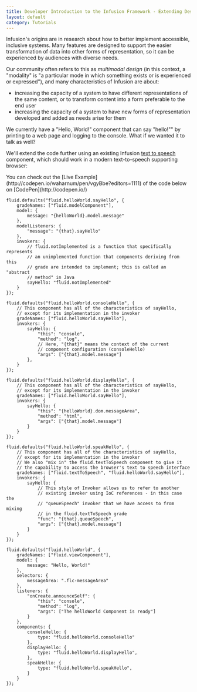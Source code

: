 ```yaml
---
title: Developer Introduction to the Infusion Framework - Extending Designs with Existing Components
layout: default
category: Tutorials
---
```


Infusion's origins are in research about how to better implement accessible, inclusive systems. Many features are designed to support the easier transformation of data into other forms of representation, so it can be experienced by audiences with diverse needs.

Our community often refers to this as *multimodal design* (in this context, a "modality" is "a particular mode in which something exists or is experienced or expressed"), and many characteristics of Infusion are about:

* increasing the capacity of a system to have different representations of the same content, or to transform content into a form preferable to the end user
* increasing the capacity of a system to have new forms of representation developed and added as needs arise for them

We currently have a "Hello, World!" component that can say "hello!"" by printing to a web page and logging to the console. What if we wanted it to talk as well?

We'll extend the code further using an existing Infusion [text to speech](/infusion/development/TextToSpeechAPI.html) component, which should work in a modern text-to-speech supporting browser:

<div class="infusion-docs-note">You can check out the [Live Example](http://codepen.io/waharnum/pen/vgyBbe?editors=1111) of the code below on [CodePen](http://codepen.io/)</div>

```
fluid.defaults("fluid.helloWorld.sayHello", {
    gradeNames: ["fluid.modelComponent"],
    model: {
        message: "{helloWorld}.model.message"
    },
    modelListeners: {
        "message": "{that}.sayHello"
    },
    invokers: {
        // fluid.notImplemented is a function that specifically represents
        // an unimplemented function that components deriving from this
        // grade are intended to implement; this is called an "abstract
        // method" in Java
        sayHello: "fluid.notImplemented"
    }
});

fluid.defaults("fluid.helloWorld.consoleHello", {
    // This component has all of the characteristics of sayHello,
    // except for its implementation in the invoker
    gradeNames: ["fluid.helloWorld.sayHello"],
    invokers: {
        sayHello: {
            "this": "console",
            "method": "log",
            // Here, "{that}" means the context of the current
            // component configuration (consoleHello)
            "args": ["{that}.model.message"]
        },
    }
});

fluid.defaults("fluid.helloWorld.displayHello", {
    // This component has all of the characteristics of sayHello,
    // except for its implementation in the invoker
    gradeNames: ["fluid.helloWorld.sayHello"],
    invokers: {
        sayHello: {
            "this": "{helloWorld}.dom.messageArea",
            "method": "html",
            "args": ["{that}.model.message"]
        }
    }
});

fluid.defaults("fluid.helloWorld.speakHello", {
    // This component has all of the characteristics of sayHello,
    // except for its implementation in the invoker
    // We also "mix in" the fluid.textToSpeech component to give it
    // the capability to access the browser's text to speech interface
    gradeNames: ["fluid.textToSpeech", "fluid.helloWorld.sayHello"],
    invokers: {
        sayHello: {
            // This style of Invoker allows us to refer to another
            // existing invoker using IoC references - in this case the
            // "queueSpeech" invoker that we have access to from mixing
            // in the fluid.textToSpeech grade
            "func": "{that}.queueSpeech",
            "args": ["{that}.model.message"]
        }
    }
});

fluid.defaults("fluid.helloWorld", {
    gradeNames: ["fluid.viewComponent"],
    model: {
        message: "Hello, World!"
    },
    selectors: {
        messageArea: ".flc-messageArea"
    },
    listeners: {
        "onCreate.announceSelf": {
            "this": "console",
            "method": "log",
            "args": ["The helloWorld Component is ready"]
        }
    },
    components: {
        consoleHello: {
            type: "fluid.helloWorld.consoleHello"
        },
        displayHello: {
            type: "fluid.helloWorld.displayHello",
        },
        speakHello: {
            type: "fluid.helloWorld.speakHello",
        }
    }
});
```

<!-- TODO

## Where Next?

-->
